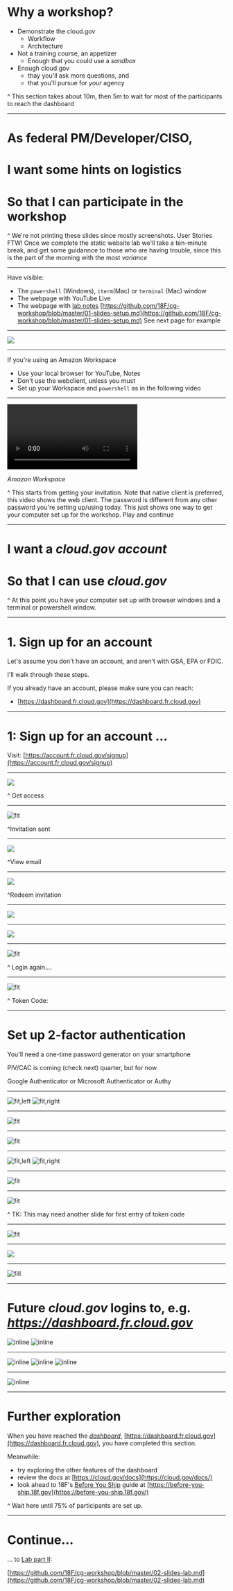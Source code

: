 <!-- 
This deck is a separate file since it's mostly screenshots, and shouldn't be printed with the rest of the notes (at least, not at the same size)
-->

# Why a workshop?

- Demonstrate the cloud.gov
  - Workflow
  - Architecture
- Not a training course, an appetizer
  - Enough that you could use a _sandbox_
- Enough cloud.gov 
  - thay you'll ask more questions, and
  - that you'll pursue for _your_ agency

^ This section takes about 10m, then 5m to wait for most of the participants to reach the dashboard

---

# As federal PM/Developer/CISO,
# I want some hints on logistics 
# So that I can participate in the workshop

^ We're not printing these slides since mostly screenshots. User Stories FTW! Once we complete the static website lab we'll take a ten-minute break, and get some guidannce to those who are having trouble, since this is the part of the morning with the most _variance_

---

Have visible:
- The `powershell` (Windows), 
   `iterm`(Mac) or `terminal` (Mac) window
- The webpage with YouTube Live
- The webpage with [lab notes](https://github.com/18F/cg-workshop/blob/master/01-slides-setup.md)
  [https://github.com/18F/cg-workshop/blob/master/01-slides-setup.md](https://github.com/18F/cg-workshop/blob/master/01-slides-setup.md) 
See next page for example

---

![](images/screenshot.png)

---

If you're using an Amazon Workspace
- Use your local browser for YouTube, Notes
- Don't use the webclient, unless you must
- Set up your Workspace and `powershell` as in the following video

---

![](https://s3-us-gov-west-1.amazonaws.com/cg-public/Workspaces.mp4)

_Amazon Workspace_

^ This starts from getting your invitation. Note that native client is preferred, this video shows the web client. The password is different from any other password you're setting up/using today. This just shows one way to get your computer set up for the workshop. Play and continue

---

# I want a _cloud.gov account_
# So that I can use _cloud.gov_

^ At this point you have your computer set up with browser windows and a terminal or powershell window.

---

# 1. Sign up for an account

Let's assume you don't have an account,
and aren't with GSA, EPA or FDIC.

I'll walk through these steps. 

If you already have an account, please make sure you can reach:

* [https://dashboard.fr.cloud.gov](https://dashboard.fr.cloud.gov)

---

# 1: Sign up for an account ...

Visit: [https://account.fr.cloud.gov/signup](https://account.fr.cloud.gov/signup)

---

![](lab01-setup/images/01.png)

^ Get access

---

![fit](lab01-setup/images/01_01.png)

^Invitation sent

---

![](lab01-setup/images/02.png)

^View email

---

![](lab01-setup/images/03.png)

^Redeem invitation

---

![](lab01-setup/images/03_01.png)

---

![](lab01-setup/images/04.png)

---

![fit](lab01-setup/images/04_01.png)

^ Login again....

---

![fit](lab01-setup/images/06.png)

^ Token Code:

---

# Set up 2-factor authentication

 
You'll need a one-time password 
generator on your smartphone

PIV/CAC is coming (check next) quarter, but for now

Google Authenticator or Microsoft Authenticator or Authy

---

![fit,left](lab01-setup/images/AUTH-goog.PNG)
![fit,right](lab01-setup/images/AUTH-msauth.PNG)

---

![fit](lab01-setup/images/AUTH-z1.PNG)

---

![fit](lab01-setup/images/AUTH-z2.PNG)

---

![fit,left](lab01-setup/images/AUTH-z3.PNG)
![fit,right](lab01-setup/images/06.PNG)

---

![fit](lab01-setup/images/AUTH-z4.PNG)


---

![fit](lab01-setup/images/06_01.png)

^ TK: This may need another slide for first entry of token code

---

![fit](lab01-setup/images/07.png)

---

![](lab01-setup/images/08.png)

---

![fill](lab01-setup/images/09.png)

---

# Future _cloud.gov_ logins to, e.g. _https://dashboard.fr.cloud.gov_

![inline](lab01-setup/images/login01.png) ![inline](lab01-setup/images/login02.png) 

---

![inline](lab01-setup/images/login03.png) ![inline](lab01-setup/images/AUTH-z4.PNG) ![inline](lab01-setup/images/login04.png)

---

![inline](lab01-setup/images/login05.png)

---

# Further exploration

When you have reached the [_dashboard_](https://dashboard.fr.cloud.gov),
[https://dashboard.fr.cloud.gov](https://dashboard.fr.cloud.gov), you have completed this section. 

Meanwhile:

* try exploring the other features of the dashboard
* review the docs at [https://cloud.gov/docs](https://cloud.gov/docs/)
* look ahead to 18F's [Before You Ship](https://before-you-ship.18f.gov/) guide
  at [https://before-you-ship.18f.gov](https://before-you-ship.18f.gov/)

^ Wait here until 75% of participants are set up.

---

# Continue...

... to [Lab part II](https://github.com/18F/cg-workshop/blob/master/02-slides-lab.md):

[https://github.com/18F/cg-workshop/blob/master/02-slides-lab.md](https://github.com/18F/cg-workshop/blob/master/02-slides-lab.md)